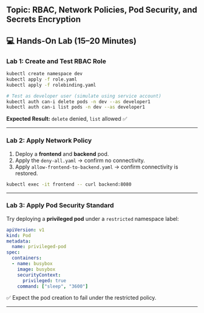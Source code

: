 ## Topic: RBAC, Network Policies, Pod Security, and Secrets Encryption

## 💻 **Hands-On Lab (15–20 Minutes)**

### **Lab 1: Create and Test RBAC Role**

```bash
kubectl create namespace dev
kubectl apply -f role.yaml
kubectl apply -f rolebinding.yaml

# Test as developer user (simulate using service account)
kubectl auth can-i delete pods -n dev --as developer1
kubectl auth can-i list pods -n dev --as developer1
```

**Expected Result:**
`delete` denied, `list` allowed ✅

---

### **Lab 2: Apply Network Policy**

1. Deploy a **frontend** and **backend** pod.
2. Apply the `deny-all.yaml` → confirm no connectivity.
3. Apply `allow-frontend-to-backend.yaml` → confirm connectivity is restored.

```bash
kubectl exec -it frontend -- curl backend:8080
```

---

### **Lab 3: Apply Pod Security Standard**

Try deploying a **privileged pod** under a `restricted` namespace label:

```yaml
apiVersion: v1
kind: Pod
metadata:
  name: privileged-pod
spec:
  containers:
  - name: busybox
    image: busybox
    securityContext:
      privileged: true
    command: ["sleep", "3600"]
```

✅ Expect the pod creation to fail under the restricted policy.

---

